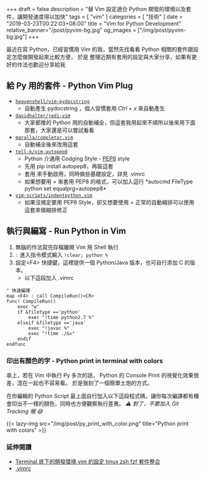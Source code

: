 +++
draft = false
description = "替 Vim 設定適合 Python 開發的環境以及套件，讓開發速度得以加快"
tags = [ "vim" ]
categories = [ "技術" ]
date = "2019-03-23T00:22:03+08:00"
title = "Vim for Python Development"
relative_banner="/post/pyvim-bg.jpg"
og_images = ["/img/post/pyvim-bg.jpg"]
+++

最近在寫 Python，已經習慣用 Vim 的我，當然先找看看 Python 相關的套件跟設定怎麼做開發起來比較方便，
於是 整理近期有套用的設定與大家分享，如果有更好的作法也歡迎分享給我
<!--more-->

## 給 Py 用的套件 - Python Vim Plug
- [`heavenshell/vim-pydocstring`](https://github.com/heavenshell/vim-pydocstring)
    - 自動產生 pydocstring ，個人習慣套用 *Ctrl + x* 來自動產生
- [`davidhalter/jedi-vim`](https://github.com/davidhalter/jedi-vim)
    - 大家都推的 Python 用的自動補全，但這套我用起來不順所以後來用下面那套，大家還是可以嘗試看看
- [`maralla/completor.vim`](https://github.com/maralla/completor.vim)
    - 自動補全後來改用這套
- [`tell-k/vim-autopep8`](https://github.com/tell-k/vim-autopep8)
    - Python 介通用 Codging Style - [PEP8](https://www.python.org/dev/peps/pep-0008/) style
    - 先用 pip install autopep8，再裝這套
    - 套用 <F8> 來手動啟用，同時做些基礎設定，詳見 .vimrc
    - 如果想要用 = 來套用 PEP8 的格式，可以加入這行 *autocmd FileType python set equalprg=autopep8\*
- [`vim-scripts/indentpython.vim`](https://github.com/vim-scripts/indentpython.vim)
    - 如果沒規定要用 PEP8 Style，卻又想要使用 = 正常的自動縮排可以使用這套來做縮排修正

## 執行與編寫 - Run Python in Vim
1. 無腦的作法寫完存檔離開 Vim 用 Shell 執行
2. `:` 進入指令模式輸入 `!clear; python %`
3. 設定\<F4\> 快捷鍵，這裡提供一個 Python/Java 版本，也可自行添加 C 的版本。
    - 以下這段加入 .vimrc

```
" 快速編譯
map <F4> : call CompileRun()<CR>
func! CompileRun()
    exec "w"
    if &filetype =='python'
        exec "!time python2.7 %"
    elseif &filetype =='java'
        exec "!javac %"
        exec "!time ./&<"
    endif
endfunc
```

### 印出有顏色的字 - Python print in terminal with colors
承上，若在 Vim 中執行 Py 多次的話， Python 的 Console Print 的視覺化效果很差，混在一起也不容易看。 於是我刻了一個簡單土炮的方式。

在你編輯的 Python Script 最上面自行加入以下這段程式碼，讓你每次編譯都有機會印出不一樣的顏色，同時也方便觀察執行差異。
_⚠️   對了，不要加入 Git Tracking 喔 😅_

<script src="https://gist.github.com/kylinfish/a43b730f43a780c64a29357ef6c41269.js"></script>

{{< lazy-img src="/img/post/py_print_with_color.png" title="Python print with colors" >}}



### <span class="text-success">__延伸閱讀__</span>

- [Terminal 底下的開發環境 vim 的設定 tmux zsh fzf 套件整合](/unix-like-develop-env/)
- [.vimrc](https://github.com/kylinfish/dotvim/blob/master/.vimrc)
